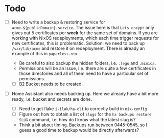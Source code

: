 # Todo

- [ ] Need to write a backup & restoring service for `acme-${publicDomain}.service`.
      The issue here is that `Lets encypt` only gives out 5 certificates per **week** for the same set of domains.
      If you are working with NixOS redeployments, which each time trigger requests for new certificates, this is problematic.
      Solution: we need to back up `/var/lib/acme` and restore it on redeployment.
      There is already an example of this in `paperless.nix`.

  - Be careful to also backup the hidden folders, i.e. `.lego` and `.mimica`.
  - Permissions will be an issue, i.e. there are quite a few certificates in those directories and all of them need to have a particular set of permissions.
  - [ ] B2 Bucket needs to be created.

- [ ] Home Assistant also needs backing up.
      Here we already have a bit more ready, i.e. bucket and secrets are done.
  - [ ] Need to get flake `i-ilak/ha-cli` to correctly build in `nix-config`
  - [ ] Figure out how to obtain a list of `slugs` for the `ha backups restore SLUG` command, i.e. how do I know what the latest slug is?
  - Think a bit about timing.
    Backups run between 0445-0545, so I guess a good time to backup would be directly afterwards?

